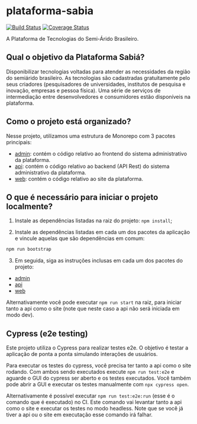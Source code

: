 # plataforma-sabia

[![Build Status](https://travis-ci.com/ufersa/plataforma-sabia.svg?branch=master)](https://travis-ci.com/ufersa/plataforma-sabia)
[![Coverage Status](https://coveralls.io/repos/github/ufersa/plataforma-sabia/badge.svg?branch=master)](https://coveralls.io/github/ufersa/plataforma-sabia?branch=master)

A Plataforma de Tecnologias do Semi-Árido Brasileiro.

## Qual o objetivo da Plataforma Sabiá?

Disponibilizar tecnologias voltadas para atender as necessidades da região do semiárido brasileiro. As tecnologias são cadastradas gratuitamente pelo seus criadores (pesquisadores de universidades, institutos de pesquisa e inovação, empresas e pessoa física). Uma série de serviços de intermediação entre desenvolvedores e consumidores estão disponíveis na plataforma.

## Como o projeto está organizado?

Nesse projeto, utilizamos uma estrutura de Monorepo com 3 pacotes principais:

- [admin](packages/admin): contém o código relativo ao frontend do sistema administrativo da plataforma.
- [api](packages/api): contém o código relativo ao backend (API Rest) do sistema administrativo da plataforma.
- [web](packages/web): contém o código relativo ao site da plataforma.

## O que é necessário para iniciar o projeto localmente?

1. Instale as dependências listadas na raiz do projeto: `npm install`;

2. Instale as dependências listadas em cada um dos pacotes da aplicação e vincule aquelas que são dependências em comum:

```js
npm run bootstrap
```

3. Em seguida, siga as instruções inclusas em cada um dos pacotes do projeto:

- [admin](packages/admin)
- [api](packages/api)
- [web](packages/web)

Alternativamente você pode executar `npm run start` na raiz, para iniciar tanto a api como o site (note que neste caso a api não será iniciada em modo dev).

## Cypress (e2e testing)

Este projeto utiliza o Cypress para realizar testes e2e. O objetivo é testar a aplicação de ponta a ponta simulando interações de usuários.

Para executar os testes do cypress, você precisa ter tanto a api como o site rodando. Com ambos sendo executados execute `npm run test:e2e` e aguarde o GUI do cypress ser aberto e os testes executados. Você também pode abrir a GUI e executar os testes manualmente com `npx cypress open`.

Alternativamente é possível executar `npm run test:e2e:run` (esse é o comando que é executado) no CI. Este comando vai levantar tanto a api como o site e executar os testes no modo headless. Note que se você já tiver a api ou o site em executação esse comando irá falhar.
